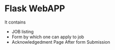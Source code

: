 # Flask WebAPP
It contains 

- JOB listing
- Form by which one can apply to job
- Acknowledgedment Page After form Submission 
